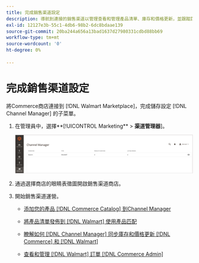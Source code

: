 ```yaml
---
title: 完成銷售渠道設定
description: 導航到連接的銷售渠道以管理查看和管理產品清單、庫存和價格更新，並跟蹤訂單
exl-id: 12127e3b-55c1-4db6-98b2-6dc8bdaae139
source-git-commit: 20ba244a656a13bad1637d27980331cdbd88bb69
workflow-type: tm+mt
source-wordcount: '0'
ht-degree: 0%

---
```


# 完成銷售渠道設定

將Commerce商店連接到 [!DNL Walmart Marketplace]，完成儲存設定 [!DNL Channel Manager] 的子菜單。

1. 在管理員中，選擇**[!UICONTROL Marketing** > **渠道管理器**]。

   ![管理Channel Manager儲存](assets/channel-manager-setup-first-store.png)

1. 通過選擇商店的眼睛表徵圖開啟銷售渠道商店。

1. 開始銷售渠道運營。

   - [添加您的產品 [!DNL Commerce Catalog] 到Channel Manager](add-products-to-channel-store.md)

   - [將產品清單發佈到 [!DNL Walmart] 使用產品匹配](publish-listings-to-marketplace.md)

   - [瞭解如何 [!DNL Channel Manager] 同步庫存和價格更新 [!DNL Commerce] 和 [!DNL Walmart]](inventory-and-price-updates.md)

   - [查看和管理 [!DNL Walmart] 訂單 [!DNL Commerce Admin]](manage-orders.md)
